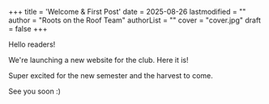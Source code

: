 +++
title = 'Welcome & First Post'
date = 2025-08-26
lastmodified = ""
author = "Roots on the Roof Team"
authorList = ""
cover = "cover.jpg"
draft = false
+++

Hello readers!

We're launching a new website for the club. Here it is!

Super excited for the new semester and the harvest to come.

See you soon :)